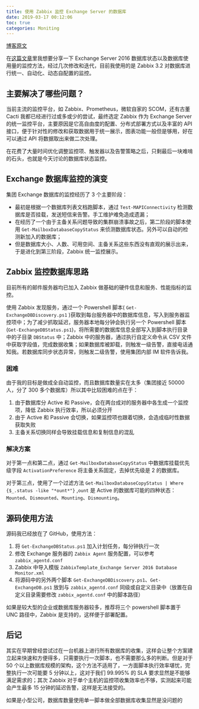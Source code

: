 ```yaml
---
title: 使用 Zabbix 监控 Exchange Server 的数据库
date: 2019-03-17 00:12:06
toc: true
categories: Moniting
---
```

[博客原文](https://archeanz.com/2019/03/16/moniting-exchange-server-with-zabbix/)

在[这篇文章](https://archeanz.com/2019/03/16/moniting-exchange-server-with-zabbix/)里我想要分享一下 Exchange Server 2016 数据库状态以及数据库使用量的监控方法，经过几次修改和迭代，目前我使用的是 Zabbix 3.2 对数据库进行统一、自动化、动态自配置的监控。

## 主要解决了哪些问题？

当前主流的监控平台，如 Zabbix、Prometheus，微软自家的 SCOM，还有古董 Cacti 我都已经进行过或多或少的尝试，最终选定 Zabbix 作为 Exchange Server 的统一监控平台，主要原因是它高自由度的配置、分布式部署方式以及丰富的 API 接口，便于针对性的修改和获取数据用于统一展示，图表功能一般但是够用，好在可以通过 API 将数据取出来做二次处理。

在花费了大量时间优化调整监控项、触发器以及告警策略之后，只剩最后一块难啃的石头，也就是今天讨论的数据库状态监控。

## Exchange 数据库监控的演变

集团 Exchange 数据库的监控经历了 3 个主要阶段：
* 最初是根据一个数据库列表文档跑脚本，通过 `Test-MAPIConnectivity` 检测数据库是否挂载，发送短信来告警。手工维护难免造成遗漏；
* 在经历了一个由于主备关系问题导致的集群崩溃事故之后，第二阶段的脚本使用 `Get-MailboxDatabaseCopyStatus` 来侦测数据库状态。另外可以自动的检测新加入的数据库；
* 但是数据库大小、人数、可用空间、主备关系这些东西没有直观的展示出来，于是进化到第三阶段，Zabbix 统一监控展示。

## Zabbix 监控数据库思路

目前所有的邮件服务器均已加入 Zabbix 做基础的硬件信息和服务、性能指标的监控。

使用 Zabbix 发现服务，通过一个 Powershell 脚本( `Get-ExchangeDBDiscovery.ps1` )获取到每台服务器中的数据库信息，写入到服务器监控项中；为了减少抓取延迟，服务器本地每分钟会执行另一个 Powershell 脚本(`Get-ExchangeDBStatus.ps1`)，将所需要的数据库信息全部写入到脚本执行目录中的子目录 `DBStatus` 中；Zabbix 中的服务器，通过执行自定义命令从 CSV 文件中获取字段值，完成数据收集；如果数据库被卸载，则触发一级告警，直接电话通知我。若数据库同步状态异常，则触发二级告警，使用集团内部 IM 软件告诉我。

### 困难

由于我的目标是做成全自动监控，而且数据库数量实在太多（集团接近 50000 人，分了 300 多个数据库）所以其中比较困难的点在于：

1. 由于数据库分 Active 和 Passive，会在两台成对的服务器中各生成一个监控项，降低 Zabbix 执行效率，所以必须分开
2. 由于 Active 和 Passive 会切换，如果监控项也跟着切换，会造成临时性数据获取失败
3. 主备关系切换同样会导致挂载信息和复制信息的混乱

### 解决方案

对于第一点和第二点，通过 `Get-MailboxDatabaseCopyStatus` 中数据库挂载优先级字段 `ActivationPreference` 将主备关系固定，去掉优先级是 2 的数据库。

对于第三点，使用了一个过滤方法 `Get-MailboxDatabaseCopyStatus | Where {$_.status -like "*ount*"}` ,`ount` 是 Active 的数据库可能的四种状态：`Mounted`、`Dismounted`、`Mounting`、`Dismounting`。

## 源码使用方法

源码我已经放在了 GitHub，使用方法：

1. 将 `Get-ExchangeDBStatus.ps1` 加入计划任务，每分钟执行一次
2. 修改 Exchange 服务器的 `Zabbix Agent` 服务配置，可以参考 `zabbix_agentd.conf`
3. Zabbix 中导入模版 `ZabbixTemplate_Exchange Server 2016 Database Monitor.xml`
4. 将源码中的另外两个脚本 `Get-ExchangeDBDiscovery.ps1`、`Get-ExchangeDB.ps1` 放到与 `zabbix_agentd.conf` 同级或自定义目录中（放置在自定义目录需要修改 `zabbix_agentd.conf` 中的脚本路径）

如果是较大型的企业或数据库服务器较多，推荐将三个 powershell 脚本置于 UNC 路径中，Zabbix 是支持的，这样便于部署配置。

## 后记

其实在早期曾经尝试过在一台机器上进行所有数据库的收集，这样会让整个方案建立起来快速和方便得多，只需要执行一次脚本，也不需要那么多的判断。但是对于 50 个以上数据库规模的架构，这个方法不适用了，一方面脚本执行效率堪忧，完整执行一次可能要 5 分钟以上，这对于我们 99.995% 的 SLA 要求显然是不能够满足需求的；其次 Zabbix 对于单个主机的监控项收集效率也不够，实测起来可能会产生最多 15 分钟的延迟告警，这样是无法接受的。

如果是小型公司，数据库数量使用单一脚本做全部数据库收集显然是没问题的
